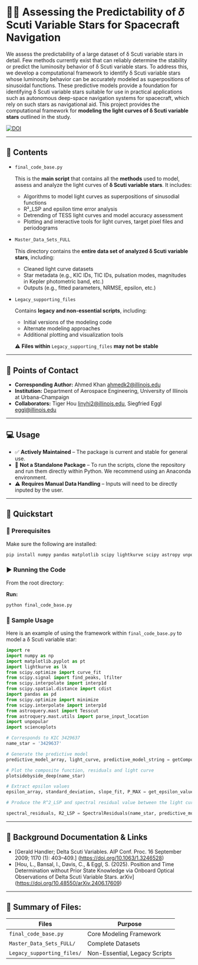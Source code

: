 # 🌠🔭 Assessing the Predictability of 𝛿 Scuti Variable Stars for Spacecraft Navigation

We assess the predictability of a large dataset of δ Scuti variable stars in detail. Few methods currently exist that can reliably determine the stability or predict the luminosity behavior of δ Scuti variable stars. To address this, we develop a computational framework to identify δ Scuti variable stars whose luminosity behavior can be accurately modeled as superpositions of sinusoidal functions. These predictive models provide a foundation for identifying δ Scuti variable stars suitable for use in practical applications such as autonomous deep-space navigation systems for spacecraft, which rely on such stars as navigational aid. This project provides the computational framework for **modeling the light curves of δ Scuti variable stars** outlined in the study. 

[![DOI](https://zenodo.org/badge/925039502.svg)](https://doi.org/10.5281/zenodo.16427747)

---

## 📂 Contents

- ``` bash
  final_code_base.py
  ```
  This is the **main script** that contains all the **methods** used to model, assess and analyze the light curves of **δ Scuti variable stars**. It includes:

  - Algorithms to model light curves as superpositions of sinusodial functions
  - R²_LSP and epsilon time error analysis
  - Detrending of TESS light curves and model accuracy assessment 
  - Plotting and interactive tools for light curves, target pixel files and periodograms


- ``` bash
  Master_Data_Sets_FULL
  ```
  This directory contains the **entire data set of analyzed δ Scuti variable stars**, including:

  - Cleaned light curve datasets
  - Star metadata (e.g., KIC IDs, TIC IDs, pulsation modes, magnitudes in Kepler photometric band, etc.)
  - Outputs (e.g., fitted parameters, NRMSE, epsilon, etc.)


- ``` bash
  Legacy_supporting_files
  ```
  Contains **legacy and non-essential scripts**, including:

  - Initial versions of the modeling code
  - Alternate modeling approaches
  - Additional plotting and visualization tools

  ⚠️ **Files within** `Legacy_supporting_files` **may not be stable**

---

## 📧 Points of Contact

- **Corresponding Author:** Ahmed Khan  ahmedk2@illinois.edu
- **Institution:** Department of Aerospace Engineering, University of Illinois at Urbana-Champaign
- **Collaborators:** Tiger Hou  linyhi2@illinois.edu, Siegfried Eggl  eggl@illinois.edu

---

## 💻 Usage

- ✅ **Actively Maintained** – The package is current and stable for general use.
- 🚫  **Not a Standalone Package** – To run the scripts, clone the repository and run them directly within Python. We recommend using an Anaconda environment. 
- ⚠️ **Requires Manual Data Handling** – Inputs will need to be directly inputed by the user.

---

## 🚀 Quickstart

### 🔧 Prerequisites

Make sure the following are installed:

```bash
pip install numpy pandas matplotlib scipy lightkurve scipy astropy unpopular scienceplots astroquery 
```

### ▶️ Running the Code

From the root directory:

**Run:**
```bash
python final_code_base.py
```

### 🌌 Sample Usage

Here is an example of using the framework within `final_code_base.py` to model a δ Scuti variable star:

```python
import re
import numpy as np
import matplotlib.pyplot as pt 
import lightkurve as lk 
from scipy.optimize import curve_fit
from scipy.signal import find_peaks, lfilter
from scipy.interpolate import interp1d
from scipy.spatial.distance import cdist
import pandas as pd
from scipy.optimize import minimize
from scipy.interpolate import interp1d
from astroquery.mast import Tesscut
from astroquery.mast.utils import parse_input_location
import unpopular
import scienceplots

# Corresponds to KIC 3429637
name_star = '3429637'

# Generate the predictive model
predictive_model_array, light_curve, predictive_model_string = getCompositeSine2_deep(name_star) 

# Plot the composite function, residuals and light curve
plotsidebyside_deep(name_star)

# Extract epsilon values
epsilon_array, standard_deviation, slope_fit, P_MAX = get_epsilon_value(name_star, predictive_model_string)

# Produce the R^2_LSP and spectral residual value between the light curve and the predictive model

spectral_residuals, R2_LSP = SpectralResiduals(name_star, predictive_model_string)

```

---

## 📜 Background Documentation & Links

- [Gerald Handler; Delta Scuti Variables. AIP Conf. Proc. 16 September 2009; 1170 (1): 403–409.] (https://doi.org/10.1063/1.3246528)
- [Hou, L., Bansal, I., Davis, C., & Eggl, S. (2025). Position and Time Determination without Prior State Knowledge via Onboard Optical Observations of Delta Scuti Variable Stars. arXiv] (https://doi.org/10.48550/arXiv.2406.17609)

---

## 📁 Summary of Files: 

| Files                      | Purpose                        |
| -------------------------- | ------------------------------ |
| `final_code_base.py`       | Core Modeling Framework        |
| `Master_Data_Sets_FULL/`   | Complete Datasets              |
| `Legacy_supporting_files/` | Non-Essential, Legacy Scripts  |



